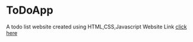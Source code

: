 # ToDoApp
A  todo list website created using HTML,CSS,Javascript
Website Link [click here](https://todo-app-pc.netlify.app/)
